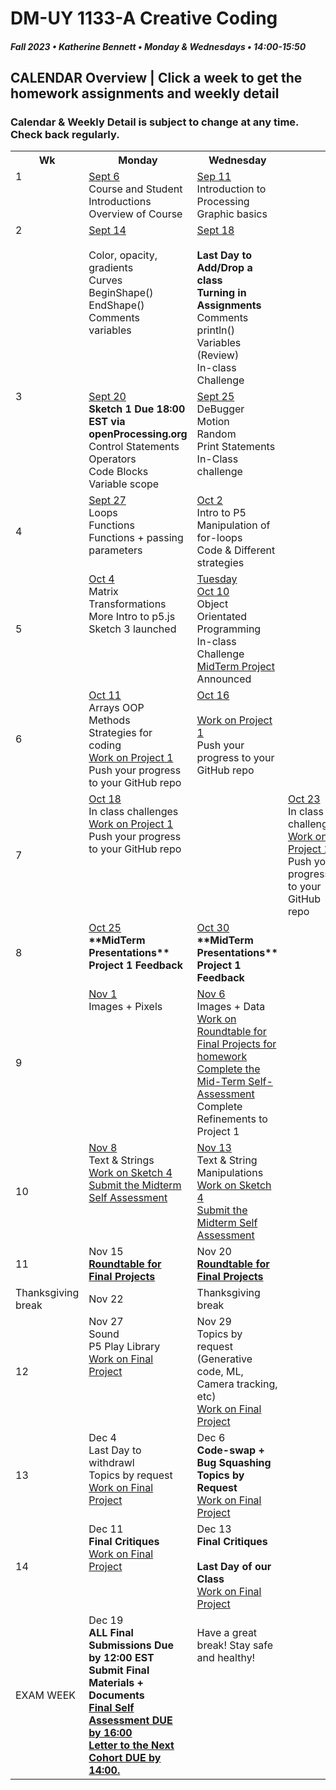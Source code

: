 # DM-UY 1133-A Creative Coding
##### Fall 2023 • Katherine Bennett • Monday & Wednesdays • 14:00-15:50

## CALENDAR Overview | Click a week to get the homework assignments and weekly detail
### Calendar & Weekly Detail is subject to change at any time. Check back regularly.

<table>
<tr>
	<th width="4%">Wk</th> 
	<th width="48%">Monday</th> 
	<th width="48%">Wednesday</th> 
</tr>
<tr>
	<td valign="top">1</td>
	<td valign="top"><a href="week_1_detail.md">Sept 6</a><br>Course and Student Introductions<br>Overview of Course<br></td>
	<td valign="top"><a href="week_1_detail.md">Sep 11</a><br>Introduction to Processing <br>Graphic basics <br></td>
</tr>
<tr>
	<td valign="top"> 2 </td>
	<td valign="top"><a href="week_2_detail.md">Sept 14 <br> <br> </a>Color, opacity, gradients <br> Curves <br> BeginShape() EndShape() <br>Comments <br> variables <br></td>
    <td valign="top"><a href="week_2_detail.md">Sept 18</a><br><strong><br>Last Day to Add/Drop a class <br> Turning in Assignments</strong>
	Comments<br>
    println()<br>
	Variables (Review)<br>
	In-class Challenge<br></td>
</tr>
<tr>
	<td valign="top"> 3 </td>
	<td valign="top"><a href="week_3_detail.md">Sept 20</a><br> <strong> Sketch 1 Due 18:00 EST via openProcessing.org</strong><br>Control Statements<br>Operators<br>Code Blocks<br> Variable scope <br>
	</td>
	<td valign="top"><a href="week_3_detail.md">Sept 25</a><br>DeBugger<br>Motion<br>Random<br>Print Statements<br>In-Class challenge<br>
	</td>
</tr>
<tr>
<td>4</td>
	<td valign="top"><a href="week_4_detail.md">Sept 27</a><br>
	Loops <br>
	Functions <br>
	Functions + passing parameters<br>
	</td>
	<td valign="top"><a href="week_4_detail.md">Oct 2</a><br>
	Intro to P5 <br> 
	Manipulation of for-loops<br>
	Code & Different strategies<br>
	</td>
</tr>

<tr>
	<td>5</td>
	<td valign="top"><a href="week_5_detail.md">Oct 4</a><br>Matrix Transformations <br> 
	More Intro to p5.js<br> 
	Sketch 3 launched<br>
</td>
	<td valign="top"><a href="week_5_detail.md">Tuesday <br> Oct 10</a><br>
		Object Orientated Programming <br>
		In-class Challenge<br>
		<a href = "MidTermProject.md"> MidTerm Project </a> Announced <br>
	</td>
</tr>
<tr>
	<td> 6 </td>
	<td valign="top"><a href="week_6_detail.md">Oct 11</a><br>Arrays
		OOP <br>
		Methods <br>
		Strategies for coding <br>
	 <a href = "Project_1.md"> Work on Project 1 </a> <br>
        Push your progress to your GitHub repo</td>
	<td valign="top"><a href="week_6_detail.md">Oct 16</a><br>  <br>
	<a href = "Project_1.md"> Work on Project 1 </a> <br>
        Push your progress to your GitHub repo </td>
</tr>
<tr>
	<td> 7 </td>
	<td valign="top"><a href="week_7_detail.md">Oct 18</a><br>In class challenges <br><a href = "Project_1.md"> Work on Project 1 </a> <br>
        Push your progress to your GitHub repo </td>
    <td> </td>
	<td valign = "top"> <a href="week_7_detail.md">Oct 23</a><br> In class challenges <br>
	<a href = "Project_1.md"> Work on Project 1 </a> <br>
        Push your progress to your GitHub repo </td>
</tr>
<td>8</td>
	<td valign="top"><a href="week_8_detail.md">Oct 25</a><br> 
	<strong>**MidTerm Presentations** <br>Project 1 Feedback <br></strong>
	</td>
	<td valign="top"><a href="week_8_detail.md">Oct 30</a><br>
	<strong>**MidTerm Presentations** <br>Project 1 Feedback <br></strong> </td>
</tr>
<tr>
	<td> 9 </td>
	<td valign="top"><a href="week_9_detail.md">Nov 1</a><br>Images + Pixels
	</td>
	<td valign="top"><a href="week_9_detail.md">Nov 6</a><br>Images + Data	<br><a href = "RoundTable.md">Work on Roundtable for Final Projects for homework</a> <br>
		<a href = "Mid_Term_Self_Assessment.md"> Complete the Mid-Term Self-Assessment </a><br>
		Complete Refinements to Project 1 </a><br>
	</td>
</tr>
<tr>
	<td>10</td>
	<td valign="top"><a href="week_10_detail.md"> Nov 8</a><br>Text & Strings<br>
		<a href = "Sketch_4.md"> Work on Sketch 4 </a> <br>
		<a href = "Mid_Term_Self_Assessment.md">Submit the Midterm Self Assessment </a><br>
	</td>
	<td valign="top"><a href="week_10_detail.md">Nov 13</a><br> Text & String Manipulations	 <br>
		<a href = "Sketch_4.md"> Work on Sketch 4 </a><br>
		<a href = "Mid_Term_Self_Assessment.md">Submit the Midterm Self Assessment </a><br>
	</td>	
</tr>
<tr>
	<td>11</td>
	<td valign="top">Nov 15<br><a href = "RoundTable.md"> <strong> Roundtable for Final Projects</a></strong> <br>	
	</td>
	<td valign="top">Nov 20<br><a href = "RoundTable.md"> <strong> Roundtable for Final Projects</a></strong> <br>
	</td>
</tr>
<tr>
	<td> Thanksgiving break </td>
	<td> Nov 22 </td>
	<td> Thanksgiving break </td>
	</tr>
<tr>
	<td>12</td>
	<td valign="top">Nov 27<br>Sound<br>P5 Play Library<br>
    <a href = "Final_Project.md">Work on Final Project</a> <br>
	</td>
	<td valign="top">Nov 29<br>Topics by request (Generative code, ML, Camera tracking, etc)<br>
		<a href = "Final_Project.md">Work on Final Project</a> <br>
	</td>
</tr>
<tr>	
	<td>13</td><td valign="top">Dec 4<br> Last Day to withdrawl <br>
	Topics by request<br></strong>	
	<a href = "Final_Project.md">Work on Final Project</a> <br>
	</td>
	<td valign="top">Dec 6<br><strong>
		Code-swap + Bug Squashing <br>
		Topics by Request <br></strong>
	<a href = "Final_Project.md">Work on Final Project</a> </td>
</tr>
<tr>	
	<td>14</td><td valign="top">Dec 11<br><strong>Final Critiques </strong><br><a href = "Final_Project.md">Work on Final Project</a> <br></td>
	<td valign="top">Dec 13<br><strong>Final Critiques <br> <br> Last Day of our Class</strong>  <br><a href = "Final_Project.md">Work on Final Project</a> <br>
	</td>
</tr>
<tr><td>EXAM WEEK</td>	
	<td valign="top">Dec 19<br><strong>ALL Final Submissions Due by 12:00 EST<br> Submit Final Materials + Documents <br><a href = "Final_Deliverables.md">Final Self Assessment DUE by 16:00<br>
	Letter to the Next Cohort DUE by 14:00.</td> </a><td valign="top"> <br>Have a great break! Stay safe and healthy!<br></strong> 
	</td>
</tr>	
</table>